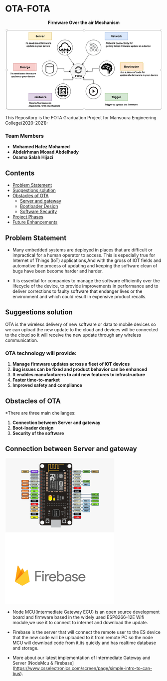 # OTA-FOTA

<p align="center">
  <b> Firmware Over the air Mechanism  </b>
</p>

<p align="center">
  <img width="500" src="Images/Head_image.png">
</p>


This Repository is the FOTA Graduation Project for Mansoura Engineering College(2020-2021):

### Team Members
- **Mohamed Hafez Mohamed**
- **Abdelrhman Mosad Abdelhady**
- **Osama Salah Hijazi**


## Contents
- [Problem Statement](#Problem-Statement)
- [Suggestions solution](#suggestions-solution)
- [Obstacles of OTA ](#Obstacles-of-OTA)
  - [ Server and gateway](#server-and-gateway)
  - [Bootloader Design](#Bootloader-Design)
  - [Software Security](#Software-Security)
- [Project Phases](#project-phases)
- [Future Enhancements](#future-enhancements)
 
## Problem Statement

* Many embedded systems are deployed in places that are difficult or impractical for a human operator to access. This is especially true for Internet of Things (IoT) applications,And with the gross of IOT fields and automotive the process of updating and keeping the software clean of bugs have been become harder and harder. 

* It is essential for companies to manage the software efficiently over the lifecycle of the device, to provide improvements in performance and to deliver corrections to faulty software that endanger lives or the environment and which could result in expensive product recalls.


## Suggestions solution 

OTA is the wireless delivery of new software or data to mobile devices so we can upload the new update to the cloud and devices will be connected to the cloud so it will receive the new update through any wireless communication. 

### OTA technology will provide:

1. **Manage firmware updates across a fleet of IOT devices**
2. **Bug issues can be fixed and product behavior can be enhanced**
3. **It enables manufacturers to add new features to infrastructure**
4. **Faster time-to-market**
5. **Improved safety and compliance**

## Obstacles of OTA

*There are three main chellanges:
1. **Connection between Server and gateway**
2. **Boot-loader design**
3. **Security of the software**

## Connection between Server and gateway

<p align="left">
  <img width="350" src="Images/Node_MCU.png">
  <d align="right">
  <img width="350" src="Images/Fire_base.png">
</d>
</p>

* Node MCU(intermediate Gateway ECU) is an open source development board and firmware based in the widely used ESP8266-12E Wifi module,we use it to connect to internet and download the update.
 
* Firebase is the server that will connect the remote user to the ES device that the new code will be uploaded to it from remote PC so the node MCU will download code from it,its quickly and has realtime database and storage.

* More about our latest implementation of Intermediate Gateway and Server [NodeMcu & Firebase] (https://www.csselectronics.com/screen/page/simple-intro-to-can-bus). 










